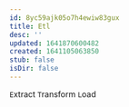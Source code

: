 ```yaml
---
id: 8yc59ajk05o7h4ewiw83gux
title: Etl
desc: ''
updated: 1641870600482
created: 1641105063850
stub: false
isDir: false
---
```



`E`xtract `T`ransform `L`oad

